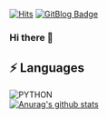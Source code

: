 [![Hits](https://hits.seeyoufarm.com/api/count/incr/badge.svg?url=https%3A%2F%2Fgithub.com%2Fhuhji&count_bg=%2379C83D&title_bg=%23555555&icon=&icon_color=%23E7E7E7&title=hits&edge_flat=false)](https://hits.seeyoufarm.com)
[![GitBlog Badge](https://img.shields.io/badge/GitBlog-blueviolet?style=flat&logo=GitHub&logoColor=white&link=https://huhji.github.io/)](https://huhji.github.io/)

### Hi there 👋

## ⚡ Languages
![PYTHON](https://img.shields.io/badge/PYTHON-★★★★☆-0696D7?style=flat&logo=Python&logoColor=white) \
[![Anurag's github stats](https://github-readme-stats.vercel.app/api?username=huhji)](https://github.com/anuraghazra/github-readme-stats)


<!--
**huhji/huhji** is a ✨ _special_ ✨ repository because its `README.md` (this file) appears on your GitHub profile.

Here are some ideas to get you started:

- 🔭 I’m currently working on ...
- 🌱 I’m currently learning ...
- 👯 I’m looking to collaborate on ...
- 🤔 I’m looking for help with ...
- 💬 Ask me about ...
- 📫 How to reach me: ...
- 😄 Pronouns: ...
- ⚡ Fun fact: ...
-->
